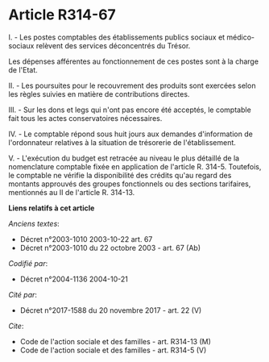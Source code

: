 # Article R314-67

I. - Les postes comptables des établissements publics sociaux et médico-sociaux relèvent des services déconcentrés du Trésor.

Les dépenses afférentes au fonctionnement de ces postes sont à la charge de l'Etat.

II. - Les poursuites pour le recouvrement des produits sont exercées selon les règles suivies en matière de contributions
directes.

III. - Sur les dons et legs qui n'ont pas encore été acceptés, le comptable fait tous les actes conservatoires nécessaires.

IV. - Le comptable répond sous huit jours aux demandes d'information de l'ordonnateur relatives à la situation de trésorerie
de l'établissement.

V. - L'exécution du budget est retracée au niveau le plus détaillé de la nomenclature comptable fixée en application de
l'article R. 314-5. Toutefois, le comptable ne vérifie la disponibilité des crédits qu'au regard des montants approuvés des
groupes fonctionnels ou des sections tarifaires, mentionnés au II de l'article R. 314-13.

**Liens relatifs à cet article**

_Anciens textes_:

  - Décret n°2003-1010 2003-10-22 art. 67
  - Décret n°2003-1010 du 22 octobre 2003 - art. 67 (Ab)

_Codifié par_:

  - Décret n°2004-1136 2004-10-21

_Cité par_:

  - Décret n°2017-1588 du 20 novembre 2017 - art. 22 (V)

_Cite_:

  - Code de l'action sociale et des familles - art. R314-13 (M)
  - Code de l'action sociale et des familles - art. R314-5 (V)
